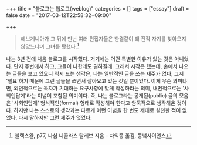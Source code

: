 +++
title = "블로그는 웹로그(weblog)"
categories = []
tags = ["essay"]
draft = false
date = "2017-03-12T22:58:32+09:00"

+++

> 에브게니아가 그 뒤에 만난 여러 편집자들은 한결같이 왜 진작 자기를 찾아오지 않았느냐며 그녀를 탓했다.[^1]

나는 3년 전에 처음 블로그를 시작했다. 거기에는 어떤 특별한 이유가 있는 것은 아니었다. 단지 주변에서 하고, 그들이 나한테도 권하길래. 그래서 시작은 했는데, 손에서 나오는 글들을 보고 있으니 역시 드는 생각은, 나는 일반적인 글을 쓰는 재주가 없다, 그저 '필요'하기 때문에 그런 글들을 쓰면서 살아오고 있는 것일 뿐이었다. 이게 무슨 의미냐면, 외면적으로는 독자가 기대하는 요구사항에 맞게 작성하라는 의미, 내면적으로는 '사회인답게'라는 이념이 포함된 의미이다. 즉, 나는 블로그라는 공개된(public) 글의 모음은 '사회인답게' 형식적인(formal) 형태로 작성해야 한다고 암묵적으로 생각해온 것이다. 하지만 나는 스스로의 생각과는 다르게 이런 이념을 한 번도 제대로 실천한 적이 없었다. 다시 말하지만 그런 재주가 없었다.

[^1]: 블랙스완, p77, 나심 니콜라스 탈레브 지음 - 차익종 옮김, 동녘사이언스
